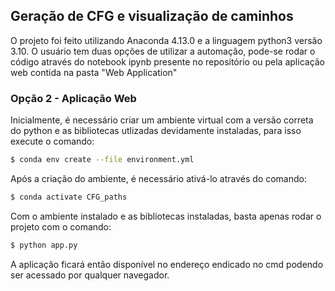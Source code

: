   ## Geração de CFG e visualização de caminhos

O projeto foi feito utilizando Anaconda 4.13.0 e a linguagem python3 versão 3.10. O usuário tem duas opções de utilizar a automação, pode-se rodar o código através do notebook ipynb presente no repositório ou pela aplicação web contida na pasta "Web Application" 

### Opção 2 - Aplicação Web
Inicialmente, é necessário criar um ambiente virtual com a versão correta do python e as bibliotecas utlizadas devidamente instaladas, para isso execute o comando:

```sh
$ conda env create --file environment.yml
```

Após a criação do ambiente, é necessário ativá-lo através do comando:
```sh
$ conda activate CFG_paths
```

Com o ambiente instalado e as bibliotecas instaladas, basta apenas rodar o projeto com o comando:
```sh
$ python app.py
```

A aplicação ficará então disponível no endereço endicado no cmd podendo ser acessado por qualquer navegador.
